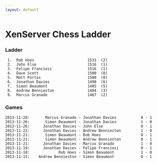 ```yaml
---
layout: default
---
```

# XenServer Chess Ladder
### Ladder
     1.  Rob Hoes                        1531  (2)
     2.  John Else                       1516  (1)
     3.  Felipe Franciosi                1516  (1)
     4.  Dave Scott                      1500  (0)
     5.  Matt Portas                     1500  (0)
     6.  Jonathan Davies                 1498  (6)
     7.  Simon Beaumont                  1485  (5)
     8.  Andrew Bennieston               1484  (3)
     9.  Marcus Granado                  1467  (2)
### Games
    2013-11-28:       Marcus Granado - Jonathan Davies           0 - 1
    2013-11-26:       Simon Beaumont - Jonathan Davies           1 - 0
    2013-11-26:      Jonathan Davies - John Else                 0 - 1
    2013-11-22:      Jonathan Davies - Andrew Bennieston         1 - 0
    2013-11-21:       Simon Beaumont - Rob Hoes                  0 - 1
    2013-11-21:       Simon Beaumont - Andrew Bennieston         0 - 1
    2013-11-21:      Jonathan Davies - Marcus Granado            1 - 0
    2013-11-19:      Jonathan Davies - Felipe Franciosi          0 - 1
    2013-11-18:             Rob Hoes - Simon Beaumont            1 - 0
    2013-11-15:    Andrew Bennieston - Simon Beaumont            0 - 1
